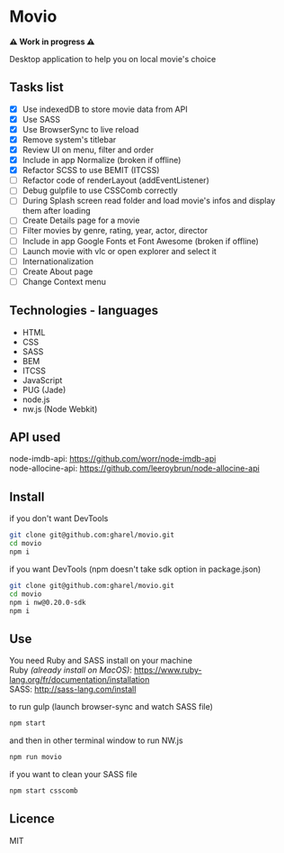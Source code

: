 # Movio

**:warning: Work in progress :warning:**

Desktop application to help you on local movie's choice

## Tasks list

- [x] Use indexedDB to store movie data from API
- [x] Use SASS
- [x] Use BrowserSync to live reload
- [x] Remove system's titlebar
- [x] Review UI on menu, filter and order
- [x] Include in app Normalize (broken if offline)
- [x] Refactor SCSS to use BEMIT (ITCSS)
- [ ] Refactor code of renderLayout (addEventListener)
- [ ] Debug gulpfile to use CSSComb correctly
- [ ] During Splash screen read folder and load movie's infos and display them after loading
- [ ] Create Details page for a movie
- [ ] Filter movies by genre, rating, year, actor, director
- [ ] Include in app Google Fonts et Font Awesome (broken if offline)
- [ ] Launch movie with vlc or open explorer and select it
- [ ] Internationalization
- [ ] Create About page
- [ ] Change Context menu

## Technologies - languages

- HTML
- CSS
- SASS
- BEM
- ITCSS
- JavaScript
- PUG (Jade)
- node.js
- nw.js (Node Webkit)

## API used

node-imdb-api: https://github.com/worr/node-imdb-api  
node-allocine-api: https://github.com/leeroybrun/node-allocine-api

## Install

if you don't want DevTools 

```sh
git clone git@github.com:gharel/movio.git
cd movio
npm i
```

if you want DevTools (npm doesn't take sdk option in package.json)

```sh
git clone git@github.com:gharel/movio.git
cd movio
npm i nw@0.20.0-sdk
npm i
```

## Use

You need Ruby and SASS install on your machine  
Ruby *(already install on MacOS)*: https://www.ruby-lang.org/fr/documentation/installation  
SASS: http://sass-lang.com/install  

to run gulp (launch browser-sync and watch SASS file)
```sh
npm start
```
and then in other terminal window to run NW.js
```sh
npm run movio
```
if you want to clean your SASS file
```sh
npm start csscomb
```

## Licence

MIT